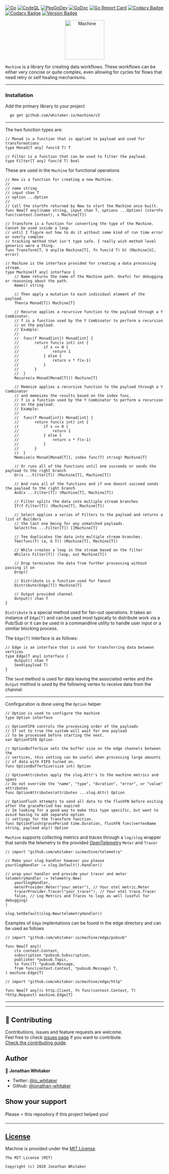 [![Go](https://github.com/whitaker-io/machine/actions/workflows/go.yml/badge.svg)](https://github.com/whitaker-io/machine/actions/workflows/go.yml)
[![CodeQL](https://github.com/whitaker-io/machine/actions/workflows/github-code-scanning/codeql/badge.svg)](https://github.com/whitaker-io/machine/actions/workflows/github-code-scanning/codeql)
[![PkgGoDev](https://pkg.go.dev/badge/github.com/whitaker-io/machine)](https://pkg.go.dev/github.com/whitaker-io/machine)
[![GoDoc](https://godoc.org/github.com/whitaker-io/machine?status.svg)](https://godoc.org/github.com/whitaker-io/machine)
[![Go Report Card](https://goreportcard.com/badge/github.com/whitaker-io/machine)](https://goreportcard.com/report/github.com/whitaker-io/machine)
[![Codacy Badge](https://app.codacy.com/project/badge/Grade/aa8efa7beb3f4e66a5dc0247e25557b5)](https://app.codacy.com/gh/whitaker-io/machine/dashboard?utm_source=gh&utm_medium=referral&utm_content=&utm_campaign=Badge_grade)
[![Codacy Badge](https://app.codacy.com/project/badge/Coverage/aa8efa7beb3f4e66a5dc0247e25557b5)](https://app.codacy.com/gh/whitaker-io/machine/dashboard?utm_source=gh&utm_medium=referral&utm_content=&utm_campaign=Badge_coverage)
[![Version Badge](https://img.shields.io/github/v/tag/whitaker-io/machine)](https://img.shields.io/github/v/tag/whitaker-io/machine)

<p align="center">
    <img alt="Machine" height="125" src="https://raw.githubusercontent.com/whitaker-io/machine/master/docs/static/Black-No-BG.png">
</p>

`Machine` is a library for creating data workflows. These workflows can be either very concise or quite complex, even allowing for cycles for flows that need retry or self healing mechanisms.



------

### **Installation**

Add the primary library to your project
```bash
  go get github.com/whitaker-io/machine/v3
```

------

The two function types are:

```golang
// Monad is a function that is applied to payload and used for transformations
type Monad[T any] func(d T) T

// Filter is a function that can be used to filter the payload.
type Filter[T any] func(d T) bool

```

These are used in the `Machine` for functional operations

```golang
// New is a function for creating a new Machine.
//
// name string
// input chan T
// option ...Option
//
// Call the startFn returned by New to start the Machine once built.
func New[T any](name string, input chan T, options ...Option) (startFn func(context.Context), x Machine[T])

// Transform is a function for converting the type of the Machine. Cannot be used inside a loop
// until I figure out how to do it without some kind of run time error or overly complex
// tracking method that isn't type safe. I really wish method level generics were a thing.
func Transform[T, U any](m Machine[T], fn func(d T) U) (Machine[U], error)

// Machine is the interface provided for creating a data processing stream.
type Machine[T any] interface {
	// Name returns the name of the Machine path. Useful for debugging or reasoning about the path.
	Name() string
	
	// Then apply a mutation to each individual element of the payload.
	Then(a Monad[T]) Machine[T]

	// Recurse applies a recursive function to the payload through a Y Combinator.
	// f is a function used by the Y Combinator to perform a recursion
	// on the payload.
	// Example:
	//
	//	func(f Monad[int]) Monad[int] {
	//		 return func(x int) int {
	//			 if x <= 0 {
	//				 return 1
	//			 } else {
	//				 return x * f(x-1)
	//			 }
	//		 }
	//	}
	Recurse(x Monad[Monad[T]]) Machine[T]

	// Memoize applies a recursive function to the payload through a Y Combinator
	// and memoizes the results based on the index func.
	// f is a function used by the Y Combinator to perform a recursion
	// on the payload.
	// Example:
	//
	//	func(f Monad[int]) Monad[int] {
	//		 return func(x int) int {
	//			 if x <= 0 {
	//				 return 1
	//			 } else {
	//				 return x * f(x-1)
	//			 }
	//		 }
	//	}
	Memoize(x Monad[Monad[T]], index func(T) string) Machine[T]

	// Or runs all of the functions until one succeeds or sends the payload to the right branch
	Or(x ...Filter[T]) (Machine[T], Machine[T])

	// And runs all of the functions and if one doesnt succeed sends the payload to the right branch
	And(x ...Filter[T]) (Machine[T], Machine[T])

	// Filter splits the data into multiple stream branches
	If(f Filter[T]) (Machine[T], Machine[T])

	// Select applies a series of Filters to the payload and returns a list of Builders
	// the last one being for any unmatched payloads.
	Select(fns ...Filter[T]) []Machine[T]

	// Tee duplicates the data into multiple stream branches.
	Tee(func(T) (a, b T)) (Machine[T], Machine[T])

	// While creates a loop in the stream based on the filter
	While(x Filter[T]) (loop, out Machine[T])

	// Drop terminates the data from further processing without passing it on
	Drop()

	// Distribute is a function used for fanout
	Distribute(Edge[T]) Machine[T]
	
	// Output provided channel
	Output() chan T
}
```

`Distribute` is a special method used for fan-out operations. It takes an instance of `Edge[T]` and can be used most typically to distribute work via a Pub/Sub or it can be used in a commandline utility to handle user input or a similiar blocking process. 


The `Edge[T]` interface is as follows:

```golang
// Edge is an interface that is used for transferring data between vertices
type Edge[T any] interface {
	Output() chan T
	Send(payload T)
}
```

The `Send` method is used for data leaving the associated vertex and the `Output` method is used by the following vertex to receive data from the channel.

------

Confirguration is done using the `Option` helper

```golang
// Option is used to configure the machine
type Option interface

// OptionFIF0 controls the processing order of the payloads
// If set to true the system will wait for one payload
// to be processed before starting the next.
var OptionFIF0 Option

// OptionBufferSize sets the buffer size on the edge channels between the
// vertices, this setting can be useful when processing large amounts
// of data with FIFO turned on.
func OptionBufferSize(size int) Option

// OptionAttributes apply the slog.Attr's to the machine metrics and spans
// Do not override the "name", "type", "duration", "error", or "value" attributes
func OptionAttributes(attributes ...slog.Attr) Option

// OptionFlush attempts to send all data to the flushFN before exiting after the gracePeriod has expired
// Im looking for a good way to make this type specific, but want to avoid having to add separate option
// settings for the Transform function.
func OptionFlush(gracePeriod time.Duration, flushFN func(vertexName string, payload any)) Option
```

`Machine` supports collecting metrics and traces through a `log/slog` wrapper that sends 
the telemetry to the provided [OpenTelemetry](https://github.com/open-telemetry/opentelemetry-go) `Meter` and `Tracer`

```golang
// import "github.com/whitaker-io/machine/telemetry"

// Make your slog handler however you please
yourSlogHandler := slog.Default().Handler()

// wrap your handler and provide your tracer and meter
telemetryHandler := telemetry.New(
	yourSlogHandler,
	meterProvider.Meter("your_meter"), // Your otel metric.Meter
	tracerProvider.Tracer("your_tracer"), // Your otel trace.Tracer
	false, // Log Metrics and Traces to logs as well (useful for debugging)
)

slog.SetDefault(slog.New(telemetryHandler))
```

Examples of `Edge` implentations can be found in the edge directory and can be used as follows

```golang
// import "github.com/whitaker-io/machine/edge/pubsub"

func New[T any](
	ctx context.Context,
	subscription *pubsub.Subscription,
	publisher *pubsub.Topic,
	to func(T) *pubsub.Message,
	from func(context.Context, *pubsub.Message) T,
) machine.Edge[T]

// import "github.com/whitaker-io/machine/edge/http"

func New[T any](c http.Client, fn func(context.Context, T) *http.Request) machine.Edge[T]
```

------

***
## 🤝 Contributing

Contributions, issues and feature requests are welcome.<br />
Feel free to check [issues page](https://github.com/whitaker-io/machine/issues) if you want to contribute.<br />
[Check the contributing guide](./CONTRIBUTING.md).<br />

## Author

👤 **Jonathan Whitaker**

- Twitter: [@io_whitaker](https://twitter.com/io_whitaker)
- Github: [@jonathan-whitaker](https://github.com/jonathan-whitaker)

## Show your support

Please ⭐️ this repository if this project helped you!

***
## [License](#license)

Machine is provided under the [MIT License](https://github.com/whitaker-io/machine/blob/master/LICENSE).

```text
The MIT License (MIT)

Copyright (c) 2020 Jonathan Whitaker
```
